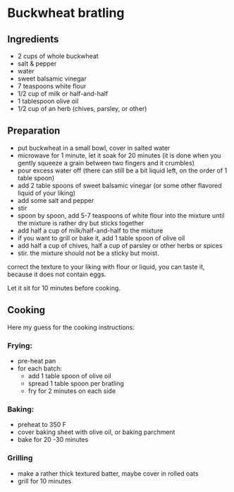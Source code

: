 # Buckwheat bratling

## Ingredients

 * 2 cups of whole buckwheat
 * salt & pepper
 * water
 * sweet balsamic vinegar
 * 7 teaspoons white flour
 * 1/2 cup of milk or half-and-half
 * 1 tablespoon olive oil
 * 1/2 cup of an herb (chives, parsley, or other)

## Preparation

 *  put buckwheat in a small bowl, cover in salted water
 *  microwave for 1 minute, let it soak for 20 minutes (it is done when
    you gently squeeze a grain between two fingers and it crumbles)
 *  pour excess water off (there can still be a bit liquid left, on the
    order of 1 table spoon)
 *  add 2 table spoons of sweet balsamic vinegar (or some other flavored
    liquid of your liking)
 *  add some salt and pepper
 *  stir
 *  spoon by spoon, add 5-7 teaspoons of white flour into the mixture
    until the mixture is rather dry but sticks together
 *  add half a cup of milk/half-and-half to the mixture
 *  if you want to grill or bake it, add 1 table spoon of olive oil
 *  add half a cup of chives, half a cup of parsley or other herbs or spices
 *  stir. the mixture should not be a sticky but moist.

correct the texture to your liking with flour or liquid, you can taste
it, because it does not contain eggs.

Let it sit for 10 minutes before cooking.

## Cooking
Here my guess for the cooking instructions:

### Frying:
 * pre-heat pan
 * for each batch:
     * add 1 table spoon of olive oil
     * spread 1 table spoon per bratling
     * fry for 2 minutes on each side

### Baking:
 * preheat to 350 F
 * cover baking sheet with olive oil, or baking parchment
 * bake for 20 -30 minutes

### Grilling
 * make a rather thick textured batter, maybe cover in rolled oats
 * grill for 10 minutes


